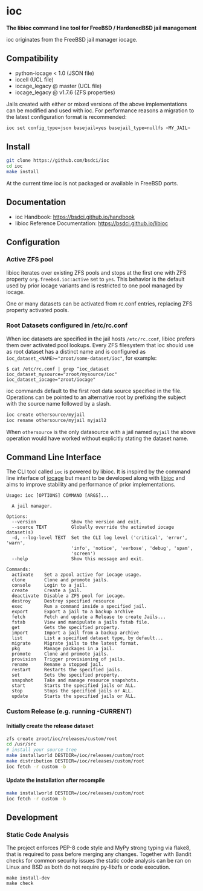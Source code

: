 # ioc

**The libioc command line tool for FreeBSD / HardenedBSD jail management**

ioc originates from the FreeBSD jail manager iocage.

## Compatibility

- python-iocage < 1.0 (JSON file)
- iocell (UCL file)
- iocage\_legacy @ master (UCL file)
- iocage\_legacy @ v1.7.6 (ZFS properties)

Jails created with either or mixed versions of the above implementations can be modified and used with ioc.
For performance reasons a migration to the latest configuration format is recommended:

```sh
ioc set config_type=json basejail=yes basejail_type=nullfs <MY_JAIL>
```

## Install

```sh
git clone https://github.com/bsdci/ioc
cd ioc
make install
```

At the current time ioc is not packaged or available in FreeBSD ports.

## Documentation

- ioc Handbook: https://bsdci.github.io/handbook
- libioc Reference Documentation: https://bsdci.github.io/libioc

## Configuration

### Active ZFS pool

libioc iterates over existing ZFS pools and stops at the first one with ZFS property `org.freebsd.ioc:active` set to `yes`.
This behavior is the default used by prior iocage variants and is restricted to one pool managed by iocage.

One or many datasets can be activated from rc.conf entries, replacing ZFS property activated pools.

### Root Datasets configured in /etc/rc.conf

When ioc datasets are specified in the jail hosts `/etc/rc.conf`, libioc prefers them over activated pool lookups.
Every ZFS filesystem that ioc should use as root dataset has a distinct name and is configured as `ioc_dataset_<NAME>="zroot/some-dataset/ioc"`, for example:

```
$ cat /etc/rc.conf | grep ^ioc_dataset
ioc_dataset_mysource="zroot/mysource/ioc"
ioc_dataset_iocage="zroot/iocage"
```

ioc commands default to the first root data source specified in the file.
Operations can be pointed to an alternative root by prefixing the subject with the source name followed by a slash.

```sh
ioc create othersource/myjail
ioc rename othersource/myjail myjail2
```

When `othersource` is the only datasource with a jail named `myjail` the above operation would have worked without explicitly stating the dataset name.

## Command Line Interface

The CLI tool called `ioc` is powered by libioc. 
It is inspired by the command line interface of [iocage](https://github.com/iocage/iocage) but meant to be developed along with [libioc](https://github.com/bsdci/libioc) and aims to improve stability and performance of prior implementations.

```
Usage: ioc [OPTIONS] COMMAND [ARGS]...

  A jail manager.

Options:
  --version             Show the version and exit.
  --source TEXT         Globally override the activated iocage dataset(s)
  -d, --log-level TEXT  Set the CLI log level ('critical', 'error', 'warn',
                        'info', 'notice', 'verbose', 'debug', 'spam',
                        'screen')
  --help                Show this message and exit.

Commands:
  activate    Set a zpool active for iocage usage.
  clone       Clone and promote jails.
  console     Login to a jail.
  create      Create a jail.
  deactivate  Disable a ZFS pool for iocage.
  destroy     Destroy specified resource
  exec        Run a command inside a specified jail.
  export      Export a jail to a backup archive
  fetch       Fetch and update a Release to create Jails...
  fstab       View and manipulate a jails fstab file.
  get         Gets the specified property.
  import      Import a jail from a backup archive
  list        List a specified dataset type, by default...
  migrate     Migrate jails to the latest format.
  pkg         Manage packages in a jail.
  promote     Clone and promote jails.
  provision   Trigger provisioning of jails.
  rename      Rename a stopped jail.
  restart     Restarts the specified jails.
  set         Sets the specified property.
  snapshot    Take and manage resource snapshots.
  start       Starts the specified jails or ALL.
  stop        Stops the specified jails or ALL.
  update      Starts the specified jails or ALL.
```

### Custom Release (e.g. running -CURRENT)

#### Initially create the release dataset

```sh
zfs create zroot/ioc/releases/custom/root
cd /usr/src
# install your source tree
make installworld DESTDIR=/ioc/releases/custom/root
make distribution DESTDIR=/ioc/releases/custom/root
ioc fetch -r custom -b
```

#### Update the installation after recompile
```sh
make installworld DESTDIR=/ioc/releases/custom/root
ioc fetch -r custom -b
```

## Development

### Static Code Analysis

The project enforces PEP-8 code style and MyPy strong typing via flake8, that is required to pass before merging any changes.
Together with Bandit checks for common security issues the static code analysis can be ran on Linux and BSD as both do not require py-libzfs or code execution.

```
make install-dev
make check
```

